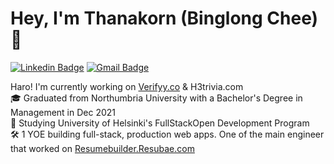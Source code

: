 # Hey, I'm Thanakorn (Binglong Chee) 👋

[![Linkedin Badge](https://img.shields.io/badge/-ThanakornChee-blue?style=flat-square&logo=linkedin&logoColor=white&link=https://www.linkedin.com/in/thanakorn-chee/)](https://www.linkedin.com/in/thanakorn-chee/) [![Gmail Badge](https://img.shields.io/badge/-Binglong2206@gmail.com-red?style=flat-square&logo=gmail&logoColor=white&link=mailto:binglong2206@gmail.com)](mailto:binglong2206@gmail.com)  


Haro! I'm currently working on [Verifyy.co](https://verifyy.co/) & H3trivia.com<br />
🎓 Graduated from Northumbria University with a Bachelor's Degree in Management in Dec 2021<br />
📖 Studying University of Helsinki's FullStackOpen Development Program<br />
🛠 1 YOE building full-stack, production web apps. One of the main engineer that worked on [Resumebuilder.Resubae.com](https://resumebuilder.resubae.com/)<br />


